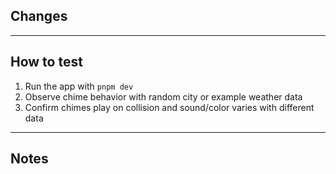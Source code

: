 ## Changes

<!-- - Bulleted list of changes introduced -->

---

## How to test

1. Run the app with `pnpm dev`
2. Observe chime behavior with random city or example weather data
3. Confirm chimes play on collision and sound/color varies with different data

---

## Notes

<!-- Add any future considerations, screenshots, or audio samples. -->
